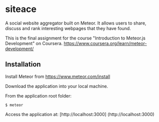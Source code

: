 # siteace
A social website aggregator built on Meteor.
It allows users to share, discuss and rank interesting webpages that they have found.

This is the final assignment for the course "Introduction to Meteor.js Development" on Coursera. https://www.coursera.org/learn/meteor-development/

## Installation
Install Meteor from https://www.meteor.com/install

Download the application into your local machine.

From the application root folder:
``` 
$ meteor
```

Access the application at:
[http://localhost:3000] (http://localhost:3000)
